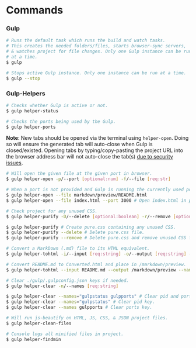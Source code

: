 # Commands

### Gulp

```bash
# Runs the default task which runs the build and watch tasks. 
# This creates the needed folders/files, starts browser-sync servers, 
# & watches project for file changes. Only one Gulp instance can be run
# at a time.
$ gulp

# Stops active Gulp instance. Only one instance can be run at a time.
$ gulp --stop
```

### Gulp-Helpers

```bash
# Checks whether Gulp is active or not.
$ gulp helper-status
```

```bash
# Checks the ports being used by the Gulp.
$ gulp helper-ports
```

**Note**: New tabs should be opened via the terminal using `helper-open`. Doing so will ensure the generated tab will auto-close when Gulp is closed/existed. Opening tabs by typing/copy-pasting the project URL into the browser address bar will not auto-close the tab(s) [due to security issues](https://stackoverflow.com/questions/19761241/window-close-and-self-close-do-not-close-the-window-in-chrome).

```bash
# Will open the given file at the given port in browser.
$ gulp helper-open -p/--port [optional:num] -f/--file [req:str]

# When a port is not provided and Gulp is running the currently used port by Gulp will be used.
$ gulp helper-open --file markdown/preview/README.html
$ gulp helper-open --file index.html --port 3000 # Open index.html in port 3000.
```

```bash
# Check project for any unused CSS.
$ gulp helper-purify -D/--delete [optional:boolean] -r/--remove [optional:boolean]

$ gulp helper-purify # Create pure.css containing any unused CSS.
$ gulp helper-purify --delete # Delete pure.css file.
$ gulp helper-purify --remove # Delete pure.css and remove unused CSS from /css/source/styles.css.
```

```bash
# Convert a MarkDown (.md) file to its HTML equivalent.
$ gulp helper-tohtml -i/--input [req:string] -o/--output [req:string] -n/--name [optional:string]

# Convert README.md to Converted.html and place in /markdown/preview.
$ gulp helper-tohtml --input README.md --output /markdown/preview --name Converted.html
```

```bash
# Clear ./gulp/.gulpconfig.json keys if needed.
$ gulp helper-clear -n/--names [req:string]

$ gulp helper-clear --names="gulpstatus gulpports" # Clear pid and ports keys.
$ gulp helper-clear --names="gulpstatus" # Clear pid key.
$ gulp helper-clear --names gulpports # Clear ports key.
```

```bash
# Will run js-beautify on HTML, JS, CSS, & JSON project files.
$ gulp helper-clean-files 
```

```bash
# Console logs all minified files in project.
$ gulp helper-findmin 
```
